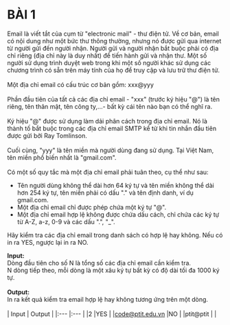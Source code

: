 # BÀI 1
Email là viết tắt của cụm từ "electronic mail" - thư điện tử. Về cơ bản, email có nội dung như một bức thư thông thường, nhưng nó được gửi qua internet từ người gửi đến người nhận. Người gửi và người nhận bắt buộc phải có địa chỉ riêng (địa chỉ này là duy nhất) để tiến hành gửi và nhận thư. Một số người sử dụng trình duyệt web trong khi một số người khác sử dụng các chương trình có sẵn trên máy tính của họ để truy cập và lưu trữ thư điện tử. <br />
<br />
Một địa chỉ email có cấu trúc cơ bản gồm: xxx@yyy <br />
<br />
Phần đầu tiên của tất cả các địa chỉ email - "xxx" (trước ký hiệu "@") là tên riêng, tên thân mật, tên công ty,...- bất kỳ cái tên nào bạn có thể nghĩ ra. <br />
<br />
Ký hiệu "@" được sử dụng làm dải phân cách trong địa chỉ email. Nó là thành tố bắt buộc trong các địa chỉ email SMTP kể từ khi tin nhắn đầu tiên được gửi bởi Ray Tomlinson. <br />
<br />
Cuối cùng, "yyy" là tên miền mà người dùng đang sử dụng. Tại Việt Nam, tên miền phổ biến nhất là "gmail.com". <br />
<br />
Có một số quy tắc mà một địa chỉ email phải tuân theo, cụ thể như sau: <br />
* Tên người dùng không thể dài hơn 64 ký tự và tên miền không thể dài hơn 254 ký tự, tên miền phải có dấu "." và tên định danh, ví dụ gmail.com.<br />
* Một địa chỉ email chỉ được phép chứa một ký tự "@".<br />
* Một địa chỉ email hợp lệ không được chứa dấu cách, chỉ chứa các ký tự từ A-Z, a-z, 0-9 và các dấu ".", "_".
<a/>
Hãy kiểm tra các địa chỉ email trong danh sách có hợp lệ hay không. Nếu có in ra YES, ngược lại in ra NO. <br />

**Input:** <br />
Dòng đầu tiên cho số N là tổng số các địa chỉ email cần kiểm tra.<br />
N dòng tiếp theo, mỗi dòng là một xâu ký tự bất kỳ có độ dài tối đa 1000 ký tự. <br />
<br />
**Output:** <br />
In ra kết quả kiểm tra email hợp lệ hay không tương ứng trên một dòng.<br />
<br />
| Input | Output |
|:---   |:---    |
|2	|YES	 |
|code@ptit.edu.vn	|NO	|
|ptit@ptit		|	  |

